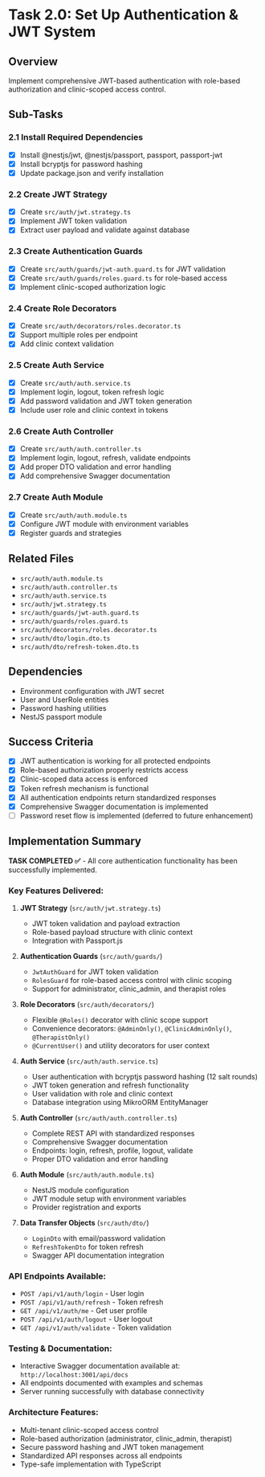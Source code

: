 # Task 2.0: Set Up Authentication & JWT System

## Overview
Implement comprehensive JWT-based authentication with role-based authorization and clinic-scoped access control.

## Sub-Tasks

### 2.1 Install Required Dependencies
- [x] Install @nestjs/jwt, @nestjs/passport, passport, passport-jwt
- [x] Install bcryptjs for password hashing
- [x] Update package.json and verify installation

### 2.2 Create JWT Strategy
- [x] Create `src/auth/jwt.strategy.ts`
- [x] Implement JWT token validation
- [x] Extract user payload and validate against database

### 2.3 Create Authentication Guards
- [x] Create `src/auth/guards/jwt-auth.guard.ts` for JWT validation
- [x] Create `src/auth/guards/roles.guard.ts` for role-based access
- [x] Implement clinic-scoped authorization logic

### 2.4 Create Role Decorators
- [x] Create `src/auth/decorators/roles.decorator.ts`
- [x] Support multiple roles per endpoint
- [x] Add clinic context validation

### 2.5 Create Auth Service
- [x] Create `src/auth/auth.service.ts`
- [x] Implement login, logout, token refresh logic
- [x] Add password validation and JWT token generation
- [x] Include user role and clinic context in tokens

### 2.6 Create Auth Controller
- [x] Create `src/auth/auth.controller.ts`
- [x] Implement login, logout, refresh, validate endpoints
- [x] Add proper DTO validation and error handling
- [x] Add comprehensive Swagger documentation

### 2.7 Create Auth Module
- [x] Create `src/auth/auth.module.ts`
- [x] Configure JWT module with environment variables
- [x] Register guards and strategies

## Related Files
- `src/auth/auth.module.ts`
- `src/auth/auth.controller.ts`
- `src/auth/auth.service.ts`
- `src/auth/jwt.strategy.ts`
- `src/auth/guards/jwt-auth.guard.ts`
- `src/auth/guards/roles.guard.ts`
- `src/auth/decorators/roles.decorator.ts`
- `src/auth/dto/login.dto.ts`
- `src/auth/dto/refresh-token.dto.ts`

## Dependencies
- Environment configuration with JWT secret
- User and UserRole entities
- Password hashing utilities
- NestJS passport module

## Success Criteria
- [x] JWT authentication is working for all protected endpoints
- [x] Role-based authorization properly restricts access
- [x] Clinic-scoped data access is enforced
- [x] Token refresh mechanism is functional
- [x] All authentication endpoints return standardized responses
- [x] Comprehensive Swagger documentation is implemented
- [ ] Password reset flow is implemented (deferred to future enhancement)

## Implementation Summary

**TASK COMPLETED ✅** - All core authentication functionality has been successfully implemented.

### Key Features Delivered:

1. **JWT Strategy** (`src/auth/jwt.strategy.ts`)
   - JWT token validation and payload extraction
   - Role-based payload structure with clinic context
   - Integration with Passport.js

2. **Authentication Guards** (`src/auth/guards/`)
   - `JwtAuthGuard` for JWT token validation
   - `RolesGuard` for role-based access control with clinic scoping
   - Support for administrator, clinic_admin, and therapist roles

3. **Role Decorators** (`src/auth/decorators/`)
   - Flexible `@Roles()` decorator with clinic scope support
   - Convenience decorators: `@AdminOnly()`, `@ClinicAdminOnly()`, `@TherapistOnly()`
   - `@CurrentUser()` and utility decorators for user context

4. **Auth Service** (`src/auth/auth.service.ts`)
   - User authentication with bcryptjs password hashing (12 salt rounds)
   - JWT token generation and refresh functionality
   - User validation with role and clinic context
   - Database integration using MikroORM EntityManager

5. **Auth Controller** (`src/auth/auth.controller.ts`)
   - Complete REST API with standardized responses
   - Comprehensive Swagger documentation
   - Endpoints: login, refresh, profile, logout, validate
   - Proper DTO validation and error handling

6. **Auth Module** (`src/auth/auth.module.ts`)
   - NestJS module configuration
   - JWT module setup with environment variables
   - Provider registration and exports

7. **Data Transfer Objects** (`src/auth/dto/`)
   - `LoginDto` with email/password validation
   - `RefreshTokenDto` for token refresh
   - Swagger API documentation integration

### API Endpoints Available:
- `POST /api/v1/auth/login` - User login
- `POST /api/v1/auth/refresh` - Token refresh  
- `GET /api/v1/auth/me` - Get user profile
- `POST /api/v1/auth/logout` - User logout
- `GET /api/v1/auth/validate` - Token validation

### Testing & Documentation:
- Interactive Swagger documentation available at: `http://localhost:3001/api/docs`
- All endpoints documented with examples and schemas
- Server running successfully with database connectivity

### Architecture Features:
- Multi-tenant clinic-scoped access control
- Role-based authorization (administrator, clinic_admin, therapist)
- Secure password hashing and JWT token management
- Standardized API responses across all endpoints
- Type-safe implementation with TypeScript
